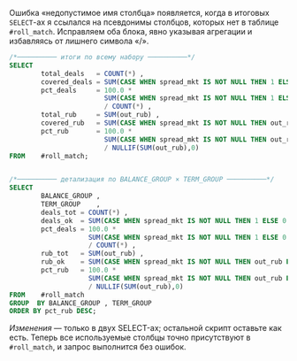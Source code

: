 Ошибка «недопустимое имя столбца» появляется, когда в
итоговых `SELECT`-ах я ссылался на псевдонимы столбцов, которых нет
в таблице `#roll_match`. Исправляем оба блока, явно указывая
агрегации и избавляясь от лишнего символа «/».

```sql
/*────────── итоги по всему набору ──────────*/
SELECT
        total_deals   = COUNT(*) ,
        covered_deals = SUM(CASE WHEN spread_mkt IS NOT NULL THEN 1 ELSE 0 END) ,
        pct_deals     = 100.0 *
                        SUM(CASE WHEN spread_mkt IS NOT NULL THEN 1 ELSE 0 END)
                        / COUNT(*) ,
        total_rub     = SUM(out_rub) ,
        covered_rub   = SUM(CASE WHEN spread_mkt IS NOT NULL THEN out_rub ELSE 0 END) ,
        pct_rub       = 100.0 *
                        SUM(CASE WHEN spread_mkt IS NOT NULL THEN out_rub ELSE 0 END)
                        / NULLIF(SUM(out_rub),0)
FROM    #roll_match;


/*────────── детализация по BALANCE_GROUP × TERM_GROUP ──────────*/
SELECT
        BALANCE_GROUP ,
        TERM_GROUP    ,
        deals_tot = COUNT(*) ,
        deals_ok  = SUM(CASE WHEN spread_mkt IS NOT NULL THEN 1 ELSE 0 END) ,
        pct_deals = 100.0 *
                    SUM(CASE WHEN spread_mkt IS NOT NULL THEN 1 ELSE 0 END)
                    / COUNT(*) ,
        rub_tot   = SUM(out_rub) ,
        rub_ok    = SUM(CASE WHEN spread_mkt IS NOT NULL THEN out_rub ELSE 0 END) ,
        pct_rub   = 100.0 *
                    SUM(CASE WHEN spread_mkt IS NOT NULL THEN out_rub ELSE 0 END)
                    / NULLIF(SUM(out_rub),0)
FROM    #roll_match
GROUP  BY BALANCE_GROUP , TERM_GROUP
ORDER BY pct_rub DESC;
```

*Изменения* — только в двух SELECT-ах; остальной скрипт оставьте как есть.
Теперь все используемые столбцы точно присутствуют в `#roll_match`, и
запрос выполнится без ошибок.
